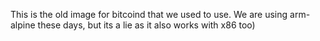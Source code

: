 This is the old image for bitcoind that we used to use. We are using arm-alpine these days, but its a lie as it also works with x86 too)
